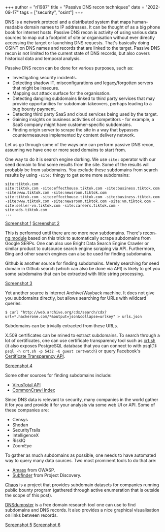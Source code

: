 +++
author = "rl1987"
title = "Passive DNS recon techniques"
date = "2022-09-17"
tags = ["security", "osint"]
+++

DNS is a network protocol and a distributed system that maps human-readable
domain names to IP addresses. It can be thought of as a big phone book for
internet hosts. Passive DNS recon is activity of using various data sources
to map out a footprint of site or organisation without ever directly 
accessing the target or launching DNS requests. That's basically doing
OSINT on DNS names and records that are linked to the target. Passive
DNS recon is not limited to the current state of DNS records, but also
covers historical data and temporal analysis.

Passive DNS recon can be done for various purposes, such as:

* Investigating security incidents.
* Detecting shadow IT, misconfigurations and legacy/forgotten servers
that might be insecure.
* Mapping out attack surface for the organisation.
* Detecting dangling subdomains linked to third party services that may
provide opportunities for subdomain takeovers, perhaps leading to a bug bounty
payment.
* Detecting third party SaaS and cloud services being used by the target.
* Gaining insights on business activities of competitors - for example,
a SaaS company might have customer-specific subdomains. 
* Finding origin server to scrape the site in a way that bypasses
countermeasures implemented by content delivery network.

Let us go through some of the ways one can perform passive DNS recon, 
assuming we have one or more seed domains to start from.

One way to do it is search engine dorking. We use `site:` operator
with our seed domain to find some results from the site. Some of the
results will probably be from subdomains. You exclude these subdomains
from search results by using `-site:` thingy to get some more subdomains:

```
site:tiktok.com
site:tiktok.com -site:effecthouse.tiktok.com -site:business.tiktok.com -site:www.tiktok.com -site:newsroom.tiktok.com
site:tiktok.com -site:effecthouse.tiktok.com -site:business.tiktok.com -site:www.tiktok.com -site:newsroom.tiktok.com -site:vm.tiktok.com -site:seller-vn.tiktok.com -site:careers.tiktok.com -site:ads.tiktok.com
...
```

[Screenshot 1](/2022-09-16_15.14.04.png)
[Screenshot 2](/2022-09-16_15.15.24.png)

This is performed until there are no more new subdomains. There's
[recon-ng module](https://github.com/lanmaster53/recon-ng-marketplace/blob/master/modules/recon/domains-hosts/google_site_web.py)
based on this trick to automatically scrape subdomains from Google SERPs.
One can also use Bright Data Search Engine Crawler or similar product
to outsource search engine scraping via API. Furthermore, Bing and
other search engines can also be used for finding subdomains.

Github is another source for finding subdomains. Merely searching
for seed domain in Github search (which can also be done via API)
is likely to get you some subdomains that can be extracted with little
string processing.

[Screenshot 3](/2022-09-16_15.30.32.png)

Yet another source is Internet Archive/Wayback machine. It does not
give you subdomains directly, but allows searching for URLs with
wildcard queries:

```
$ curl "http://web.archive.org/cdx/search/cdx?url=*.hackerone.com/*&output=json&collapse=urlkey" > urls.json
```

Subdomains can be trivially extracted from these URLs. 

X.509 certificates can be mined to extract subdomains. To search through a lot
of certificates, one can use certificate transparency tool such as 
[crt.sh](https://crt.sh/) (it also exposes PostgreSQL database that you can
connect to with psql(1): `psql -h crt.sh -p 5432 -U guest certwatch`) or query Facebook's 
[Certificate Transparency API](https://developers.facebook.com/docs/certificate-transparency-api/).

[Screenshot 4](/2022-09-16_16.22.47.png)

Some other sources for finding subdomains include:

* [VirusTotal API](https://developers.virustotal.com/reference/subdomains)
* [CommonCrawl Index](https://index.commoncrawl.org/)

Since DNS data is relevant to security, many companies in the world
gather it for you and provide it for your analysis via some web UI
or API. Some of these companies are:

* Censys
* Shodan
* SecurityTrails
* IntelligenceX
* RiskIQ
* ZoomEye

To gather as much subdomains as possible, one needs to have automated
way to query many data sources. Two most prominent tools to do that are:

* [Amass](https://github.com/OWASP/Amass) from OWASP.
* [Subfinder](https://github.com/projectdiscovery/subfinder) from Project Discovery.

[Chaos](https://chaos.projectdiscovery.io/#/) is a project that provides
subdomain datasets for companies running public bounty program (gathered
through active enumeration that is outside the scope of this post).

[DNSdumpster](https://dnsdumpster.com/) is a free domain research tool one
can use to find subdomains and DNS records. It also provides a nice graphical
visualisation on links between records.

[Screenshot 5](/2022-09-16_16.36.58.png)
[Screenshot 6](/2022-09-16_16.36.31.png)


